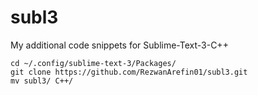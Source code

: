 # subl3

My additional code snippets for Sublime-Text-3-C++
```
cd ~/.config/sublime-text-3/Packages/  
git clone https://github.com/RezwanArefin01/subl3.git 
mv subl3/ C++/
```

